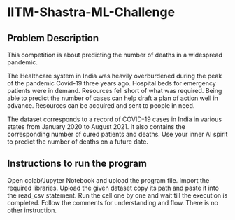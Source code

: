 # IITM-Shastra-ML-Challenge
## Problem Description
This competition is about predicting the number of deaths in a widespread pandemic.

The Healthcare system in India was heavily overburdened during the peak of the pandemic Covid-19 three years ago. Hospital beds for emergency patients were in demand. Resources fell short of what was required. Being able to predict the number of cases can help draft a plan of action well in advance. Resources can be acquired and sent to people in need.

The dataset corresponds to a record of COVID-19 cases in India in various states from January 2020 to August 2021. It also contains the corresponding number of cured patients and deaths. Use your inner AI spirit to predict the number of deaths on a future date.

## Instructions to run the program
Open colab/Jupyter Notebook and upload the program file.
Import the required libraries.
Upload the given dataset copy its path and paste it into the read_csv statement.
Run the cell one by one and wait till the execution is completed.
Follow the comments for understanding and flow.
There is no other instruction.
